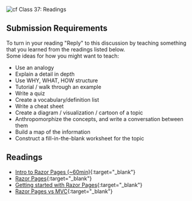 ![cf](http://i.imgur.com/7v5ASc8.png) Class 37: Readings

## Submission Requirements

To turn in your reading "Reply" to this discussion by teaching something that you learned from the 
readings listed below.
<br />
Some ideas for how you might want to teach:
- Use an analogy
- Explain a detail in depth
- Use WHY, WHAT, HOW structure
- Tutorial / walk through an example
- Write a quiz
- Create a vocabulary/definition list
- Write a cheat sheet
- Create a diagram / visualization / cartoon of a topic
- Anthropomorphize the concepts, and write a conversation between them
- Build a map of the information
- Construct a fill-in-the-blank worksheet for the topic

## Readings
- [Intro to Razor Pages (~60min)](https://www.youtube.com/watch?v=yyBijyCI5Sk){:target="_blank"}
- [Razor Pages](https://gunnarpeipman.com/aspnet/razor-pages/){:target="_blank"}
- [Getting started with Razor Pages](https://docs.microsoft.com/en-us/aspnet/core/tutorials/razor-pages/razor-pages-start?view=aspnetcore-2.1){:target="_blank"}
- [Razor Pages vs MVC](https://jonhilton.net/razor-pages-or-mvc-a-quick-comparison/){:target="_blank"}